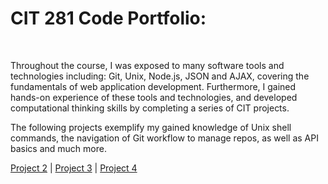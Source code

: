 # CIT 281 Code Portfolio:
<br>

Throughout the course, I was exposed to many software tools and technologies including: Git, Unix, Node.js, JSON and AJAX, covering the fundamentals of web application development. Furthermore, I gained hands-on experience of these tools and technologies, and developed computational thinking skills by completing a series of CIT projects.
<br>

The following projects exemplify my gained knowledge of Unix shell commands, the navigation of Git workflow to manage repos, as well as API basics and much more. 



[Project 2](https://uo-cit.github.io/p2-17S-mrice4/) |
[Project 3](https://uo-cit.github.io/p3-17s-mrice4/) |
[Project 4](https://uo-cit.github.io/p4-17s-mrice4/)
